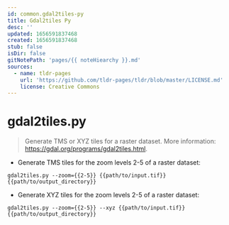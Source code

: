 ```yaml
---
id: common.gdal2tiles-py
title: Gdal2tiles Py
desc: ''
updated: 1656591837468
created: 1656591837468
stub: false
isDir: false
gitNotePath: 'pages/{{ noteHiearchy }}.md'
sources:
  - name: tldr-pages
    url: 'https://github.com/tldr-pages/tldr/blob/master/LICENSE.md'
    license: Creative Commons
---
```

# gdal2tiles.py

> Generate TMS or XYZ tiles for a raster dataset.
> More information: <https://gdal.org/programs/gdal2tiles.html>.

- Generate TMS tiles for the zoom levels 2-5 of a raster dataset:

`gdal2tiles.py --zoom={{2-5}} {{path/to/input.tif}} {{path/to/output_directory}}`

- Generate XYZ tiles for the zoom levels 2-5 of a raster dataset:

`gdal2tiles.py --zoom={{2-5}} --xyz {{path/to/input.tif}} {{path/to/output_directory}}`

